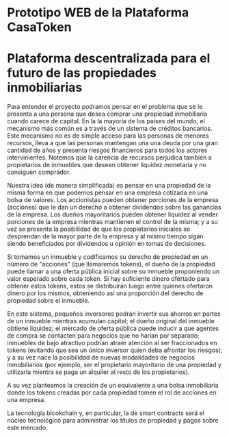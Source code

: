# Prototipo WEB de la Plataforma CasaToken

# Plataforma descentralizada para el futuro de las propiedades inmobiliarias

Para entender el proyecto podramos pensar en el problema que se le presenta a una persona que desea comprar una propiedad inmobiliaria cuando carece de capital. En la la mayoría de los países del mundo, el mecanismo más común es a través de un sistema de créditos bancarios. Este mecanismo no es de simple acceso para las personas de menores recursos, lleva a que las personas mantengan una una deuda por una gran cantidad de años y presenta riesgos financieros para todos los actores intervinientes. Notemos que la carencia de recursos perjudica también a propietarios de inmuebles que desean obtener liquidez monetaria y no consiguen comprador.

Nuestra idea (de manera simplificada) es pensar en una propiedad de la misma forma en que podemos pensar en una empresa cotizada en una bolsa de valores. Los accionistas pueden obtener porciones de la empresa (acciones) que le dan un derecho a obtener dividendos sobre las ganancias de la empresa. Los dueños mayoritarios pueden obtener liquidez al vender porciones de la empresa mientras mantienen el control de la misma; y a su vez se presenta la posibilidad de que los propietarios iniciales se desprendan de la mayor parte de la empresa y al mismo tiempo sigan siendo beneficiados por dividendos u opinión en tomas de decisiones.

Si tomamos un inmueble y codificamos su derecho de propiedad en un número de "acciones" (que llamaremos tokens), el dueño de la propiedad puede llamar a una oferta pública inicial sobre su inmueble proponiendo un valor esperado sobre cada token. Si hay suficiente dinero ofertado para obtener estos tokens, estos se distribuirán luego entre quienes ofertaron dinero por los mismos, obteniendo así una proporción del derecho de propiedad sobre el inmueble.

En este sistema, pequeños inversores podrán invertir sus ahorros en partes de un inmueble mientras acumulan capital; el dueño original del inmueble obtiene liquidez; el mercado de oferta pública puede inducir a que agentes de compra se contacten para negocios que no harían por separado; inmuebles de bajo atractivo podrían atraer atención al ser fraccionados en tokens (evitando que sea un único inversor quien deba afrontar los riesgos); y a su vez nace la posibilidad de nuevas modalidades de negocios inmobiliarios (por ejemplo, ser el propietario mayoritario de una propiedad y utilizarla mientra se paga un alquiler al resto de los propietarios).

A su vez planteamos la creación de un equivalente a una bolsa inmobiliaria donde los tokens creadas por cada propiedad tomen el rol de acciones en una empresa.

La tecnología blcokchain y, en particular, la de smart contracts será el núcleo tecnológico para administrar los títulos de propiedad y pagos sobre este mercado.
